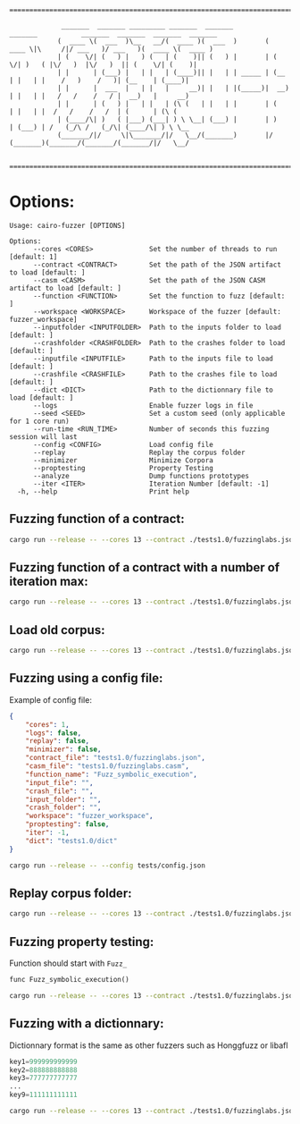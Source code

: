 	    =========================================================================================================================

                 _______  _______ _________ _______  _______         _______           _______  _______  _______  _______ 
                (  ____ \(  ___  )\__   __/(  ____ )(  ___  )       (  ____ \|\     /|/ ___   )/ ___   )(  ____ \(  ____ )
                | (    \/| (   ) |   ) (   | (    )|| (   ) |       | (    \/| )   ( |\/   )  |\/   )  || (    \/| (    )|
                | |      | (___) |   | |   | (____)|| |   | | _____ | (__    | |   | |    /   )    /   )| (__    | (____)|
                | |      |  ___  |   | |   |     __)| |   | |(_____)|  __)   | |   | |   /   /    /   / |  __)   |     __)
                | |      | (   ) |   | |   | (\ (   | |   | |       | (      | |   | |  /   /    /   /  | (      | (\ (   
                | (____/\| )   ( |___) (___| ) \ \__| (___) |       | )      | (___) | /   (_/\ /   (_/\| (____/\| ) \ \__
                (_______/|/     \|\_______/|/   \__/(_______)       |/       (_______)(_______/(_______/(_______/|/   \__/

	    =========================================================================================================================

# Options:

```
Usage: cairo-fuzzer [OPTIONS]

Options:
      --cores <CORES>              Set the number of threads to run [default: 1]
      --contract <CONTRACT>        Set the path of the JSON artifact to load [default: ]
      --casm <CASM>                Set the path of the JSON CASM artifact to load [default: ]
      --function <FUNCTION>        Set the function to fuzz [default: ]
      --workspace <WORKSPACE>      Workspace of the fuzzer [default: fuzzer_workspace]
      --inputfolder <INPUTFOLDER>  Path to the inputs folder to load [default: ]
      --crashfolder <CRASHFOLDER>  Path to the crashes folder to load [default: ]
      --inputfile <INPUTFILE>      Path to the inputs file to load [default: ]
      --crashfile <CRASHFILE>      Path to the crashes file to load [default: ]
      --dict <DICT>                Path to the dictionnary file to load [default: ]
      --logs                       Enable fuzzer logs in file
      --seed <SEED>                Set a custom seed (only applicable for 1 core run)
      --run-time <RUN_TIME>        Number of seconds this fuzzing session will last
      --config <CONFIG>            Load config file
      --replay                     Replay the corpus folder
      --minimizer                  Minimize Corpora
      --proptesting                Property Testing
      --analyze                    Dump functions prototypes
      --iter <ITER>                Iteration Number [default: -1]
  -h, --help                       Print help
```

## Fuzzing function of a contract:
```sh
cargo run --release -- --cores 13 --contract ./tests1.0/fuzzinglabs.json --casm ./tests1.0/fuzzinglabs.casm --function "fuzzinglabs_starknet"
```

## Fuzzing function of a contract with a number of iteration max:
```sh
cargo run --release -- --cores 13 --contract ./tests1.0/fuzzinglabs.json --casm ./tests1.0/fuzzinglabs.casm --function "fuzzinglabs_starknet" --iter 100000
```

## Load old corpus:
```sh
cargo run --release -- --cores 13 --contract ./tests1.0/fuzzinglabs.json --casm ./tests1.0/fuzzinglabs.casm --function "fuzzinglabs_starknet" --inputfile "tests1.0/fuzzinglabs_starknet_2023-04-04--12:38:47.json"
```

## Fuzzing using a config file:
Example of config file:
```json
{
    "cores": 1,
    "logs": false,
    "replay": false,
    "minimizer": false,
    "contract_file": "tests1.0/fuzzinglabs.json",
    "casm_file": "tests1.0/fuzzinglabs.casm",
    "function_name": "Fuzz_symbolic_execution",
    "input_file": "",
    "crash_file": "",
    "input_folder": "",
    "crash_folder": "",
    "workspace": "fuzzer_workspace",
    "proptesting": false,
    "iter": -1,
    "dict": "tests1.0/dict"
}
```

```sh
cargo run --release -- --config tests/config.json 
```

## Replay corpus folder:
```sh
cargo run --release -- --cores 13 --contract ./tests1.0/fuzzinglabs.json --casm ./tests1.0/fuzzinglabs.casm  --function "fuzzinglabs_starknet" --replay --inputfolder fuzzer_workspace/fuzzinglabs_starknet/inputs
```

## Fuzzing property testing:
Function should start with `Fuzz_`
```rust
func Fuzz_symbolic_execution()
```

```sh
cargo run --release -- --cores 13 --contract ./tests1.0/fuzzinglabs.json --casm ./tests1.0/fuzzinglabs.casm  --proptesting --iter 500000
```

## Fuzzing with a dictionnary:

Dictionnary format is the same as other fuzzers such as Honggfuzz or libafl
```python
key1=999999999999
key2=888888888888
key3=777777777777
...
key9=111111111111
```

```sh
cargo run --release -- --cores 13 --contract ./tests1.0/fuzzinglabs.json --casm ./tests1.0/fuzzinglabs.casm  --function "Fuzz_symbolic_execution" --dict tests/dict
```
